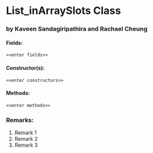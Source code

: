 
# List_inArraySlots Class
### by Kaveen Sandagiripathira and Rachael Cheung

#### Fields:
```
<<enter fields>>
```

#### Constructor(s):
```
<<enter constructors>>
```

#### Methods:
``` 
<<enter methods>>
```

### Remarks:
1. Remark 1
2. Remark 2
3. Remark 3

